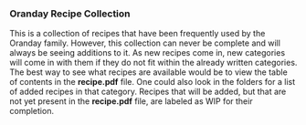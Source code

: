 ### Oranday Recipe Collection
This is a collection of recipes that have been frequently used by the Oranday family.
However, this collection can never be complete and will always be seeing additions to it.
As new recipes come in, new categories will come in with them if they do not fit within the already written categories.
The best way to see what recipes are available would be to view the table of contents in the **recipe.pdf** file.
One could also look in the folders for a list of added recipes in that category.
Recipes that will be added, but that are not yet present in the **recipe.pdf** file, are labeled as WIP for their completion.
